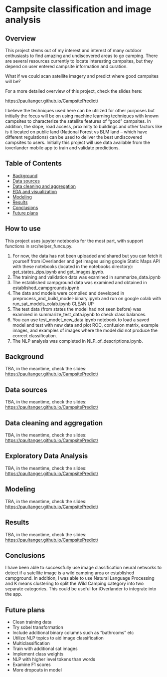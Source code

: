# Campsite classification and image analysis

## Overview

This project stems out of my interest and interest of many outdoor enthusiasts to find amazing 
and undiscovered areas to go camping.  There are several resources currently to locate interesting 
campsites, but they depend on user entered campsite information and curation.

What if we could scan satellite imagery and predict where good campsites will be?

For a more detailed overview of this project, check the slides here:

https://paultanger.github.io/CampsitePredict/

I believe the techniques used here can be utilized for other purposes but initially the focus will 
be on using machine learning techniques with known campsites to characterize the satellite features 
of “good” campsites.  In addition, the slope, road access, proximity to buildings and other factors 
like is it located on public land (National Forest vs BLM land – which have different regulations) 
can be used to deliver the best undiscovered campsites to users.  Initially this project will use data 
available from the ioverlander mobile app to train and validate predictions.

## Table of Contents

* [Background](#background)
* [Data sources](#data-sources)
* [Data cleaning and aggregation](#Data-cleaning-and-aggregation)
* [EDA and visualization](#Exploratory-Data-Analysis)
* [Modeling](#Modeling)
* [Results](#Results)
* [Conclusions](#Conclusions)
* [Future plans](#future-plans)

## How to use

This project uses jupyter notebooks for the most part, with support functions in src/helper_funcs.py.
1. For now, the data has not been uploaded and shared but you can fetch it yourself from iOverlander and get images
using google Static Maps API with these notebooks (located in the notebooks directory): get_states_zips.ipynb and get_images.ipynb.
2. The training and validation data was examined in summarize_data.ipynb
3. The established campground data was examined and obtained in established_campgrounds.ipynb
4. The data and models were compiled and developed in preprocess_and_build_model-binary.ipynb and run on google colab with run_sat_models_colab.ipynb CLEAN UP
5. The test data (from states the model had not seen before) was examined in summarize_test_data.ipynb to check class balances.
6. You can use test_model_new_data.ipynb notebook to load a saved model and test with new data and plot ROC, confusion matrix, example images, and examples of images where the model did not produce the correct classification.
7. The NLP analysis was completed in NLP_of_descriptions.ipynb.

## Background

TBA, in the meantime, check the slides: https://paultanger.github.io/CampsitePredict/

## Data sources

TBA, in the meantime, check the slides: https://paultanger.github.io/CampsitePredict/

## Data cleaning and aggregation

TBA, in the meantime, check the slides: https://paultanger.github.io/CampsitePredict/

## Exploratory Data Analysis

TBA, in the meantime, check the slides: https://paultanger.github.io/CampsitePredict/

## Modeling

TBA, in the meantime, check the slides: https://paultanger.github.io/CampsitePredict/

## Results

TBA, in the meantime, check the slides: https://paultanger.github.io/CampsitePredict/

## Conclusions

I have been able to successfully use image classification neural networks to detect if a satellite image is a wild camping area or established campground.  In addition, I was able to use Natural Language Processing and K means clustering to split the Wild Camping category into two separate categories.  This could be useful for iOverlander to integrate into the app.

## Future plans

* Clean training data
* Try sobel transformation
* Include additional binary columns such as “bathrooms” etc
* Utilize NLP topics to aid image classification
* Multiclassification
* Train with additional sat images
* Implement class weights
* NLP with higher level tokens than words
* Examine F1 scores
* More dropouts in model